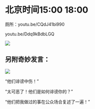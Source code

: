 # 北京时间15:00 18:00

厕所：youtu.be/CQdJ41bi990

youtu.be/Ddq9kBdbLGQ

<img style="max-height: 600px;" src="https://s3.ax1x.com/2021/03/07/6KcdnU.jpg"></img>

## 另附奇妙发言：

<img style="max-height: 400px;" src="https://s3.ax1x.com/2021/03/07/6KcGhn.png"></img>

“他们诽谤中伤！”

“太可恶了！他们是如何诽谤你的？”

“他们把我做过的事在公众场合复述了一遍！”